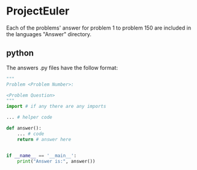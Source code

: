 # ProjectEuler
Each of the problems' answer for problem 1 to problem 150
are included in the languages "Answer" directory. 

## python
The answers .py files have the follow format:

```python
"""
Problem <Problem Number>:

<Problem Question>
"""
import # if any there are any imports

... # helper code

def answer():
    ... # code
    return # answer here


if __name__ == '__main__':
    print("Answer is:", answer())
```
